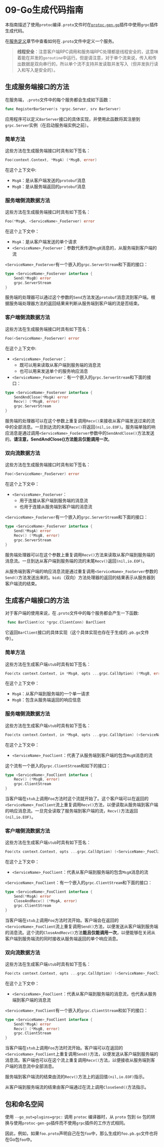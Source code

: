 # 09-Go生成代码指南

本指南描述了使用`protoc`编译`.proto`文件时在[`protoc-gen-go`](https://godoc.org/github.com/golang/protobuf/protoc-gen-go/grpc)插件中使用`grpc`插件生成代码。

在[服务定义](../gRPC/02-gRPC概念.md "gRPC概念中服务定义章节")章节中查看如何在`.proto`文件中定义一个服务。

> **线程安全**：注意客户端RPC调用和服务端RPC处理都是线程安全的，这意味着能在并发的`goroutine`中运行。但是请注意，对于单个流来说，传入和传出数据是双向串行的，所以单个流不支持并发读取并发写入（但并发执行读入和写入是安全的）。

## 生成服务端接口的方法

在服务端，`.proto`文件中的每个服务都会生成如下函数：

```go
func RegisterBarServer(s *grpc.Server, srv BarServer)
```

应用程序可以定义`BarServer`接口的具体实现，并使用此函数将其注册到`grpc.Server`实例（在启动服务端实例之前）。

### 简单方法

这些方法在生成服务端接口时具有如下签名：

```go
Foo(context.Context, *MsgA) (*MsgB, error)
```

在这个上下文中:

- `MsgA`：是从客户端发送的`protobuf`消息
- `MsgB`：是从服务端返回的`protobuf`消息

### 服务端侧流数据方法

这些方法在生成服务端接口时具有如下签名：

```go
Foo(*MsgA, <ServiceName>_FooServer) error
```

在这个上下文中：

- `MsgA`：是从客户端发送的单个请求
- `<ServiceName>_FooServer`：参数代表传送`MsgB`消息的，从服务端到客户端的流

`<ServiceName>_FooServer`有一个嵌入的`grpc.ServerStream`和下面的接口：

```go
type <ServiceName>_FooServer interface {
    Send(*MsgB) error
    grpc.ServerStream
}
```

服务端的处理器可以通过这个参数的`Send`方法发送`protobuf`消息流到客户端。根据服务端处理器方法的返回结果来判断从服务端到客户端的流是否结束。

### 客户端侧流数据方法

这些方法在生成服务端接口时具有如下签名：

```go
Foo(<ServiceName>_FooServer) error
```

在这个上下文中:

- `<ServiceName>_FooServer`：
  - 既可以用来读取从客户端到服务端的消息流
  - 也可以用来发送单个的服务响应消息
- `<ServiceName>_FooServer`：有一个嵌入的`grpc.ServerStream`和下面的接口：

```go
type <ServiceName>_FooServer interface {
    SendAndClose(*MsgA) error
    Recv() (*MsgB, error)
    grpc.ServerStream
}
```

服务端的处理器可以在这个参数上重复调用`Recv()`来接收从客户端发送过来的流中的全部消息。一旦到达流的末尾`Recv()`将返回`(nil,io.EOF)`。服务端单独的响应消息是通过调用`<ServiceName>_FooServer`参数中的`SendAndClose()`方法发送的。**请注意，SendAndClose()方法能且仅能调用一次**。

### 双向流数据方法

这些方法在生成服务端接口时具有如下签名：

```go
Foo(<ServiceName>_FooServer) error
```

在这个上下文中：

- `<ServiceName>_FooServer`：
  - 用于连接从客户端到服务端的消息流
  - 也用于连接从服务端到客户端的消息流

`<ServiceName>_FooServer`有一个嵌入的`grpc.ServerStream`和下面的接口：

```go
type <ServiceName>_FooServer interface {
    Send(*MsgA) error
    Recv() (*MsgB, error)
    grpc.ServerStream
}
```

服务端处理器可以在这个参数上重复调用`Recv()`方法来读取从客户端到服务端的消息流。一旦到达从客户端到服务端的流的末尾`Recv()`返回`(nil,io.EOF)`。

从服务端到客户端的响应消息流是通过重复调用`<ServiceName>_FooServer`参数的`Send()`方法发送出来的。`bidi`（双向）方法处理器的返回的结果表示从服务器到客户端流的结束。

## 生成客户端接口的方法

对于客户端的使用来说，在`.proto`文件中的每个服务都会产生一下函数:

```go
 func BarClient(cc *grpc.ClientConn) BarClient
```

它返回`BarClient`接口的具体实现（这个具体实现也存在于生成的`.pb.go`文件中）。

### 简单方法

这些方法在生成客户端`stub`时具有如下签名：

```go
Foo(ctx context.Context, in *MsgA, opts ...grpc.CallOption) (*MsgB, error)
```

在这个上下文中：

- `MsgA`：从客户端到服务端的一个单一请求
- `MsgB`：包含从服务端返回的响应信息

### 服务端侧流数据方法

这些方法在生成客户端`stub`时具有如下签名：

```go
Foo(ctx context.Context, in *MsgA, opts ...grpc.CallOption) (<ServiceName>_FooClient, error)
```

在这个上下文中：

- `<ServiceName>_FooClient`：代表了从服务端到客户端的包含`MsgB`消息的流

这个流有一个嵌入的`grpc.ClientStream`和如下的接口：

```go
type <ServiceName>_FooClient interface {
    Recv() (*MsgB, error)
    grpc.ClientStream
}
```

当客户端在`stub`上调用`Foo`方法时这个流就开始了。这个客户端可以在返回的`<ServiceName>_FooClient`流上重复调用`Recv()`方法，以便读取从服务端到客户端的响应消息流。一旦完全读取了服务端到客户端的流，`Recv()`方法返回`(nil,io.EOF)`。

### 客户端侧流数据方法

这些方法在生成客户端`stub`时具有如下签名：

```go
Foo(ctx context.Context, opts ...grpc.CallOption) (<ServiceName>_FooClient, error)
```

在这个上下文中：

- `<ServiceName>_FooClient`：代表从客户端到服务端的包含`MsgA`消息的流

`<ServiceName>_FooClient`：有一个嵌入的`grpc.ClientStream`和下面的接口：

```go
type <ServiceName>_FooClient interface {
    Send(*MsgA) error
    CloseAndRecv() (*MsgA, error)
    grpc.ClientStream
}
```

当客户端在`stub`上调用`Foo`方法时流开始。客户端会在返回的`<ServiceName>_FooClient`流上重复调用`Send()`方法，以便发送从客户端到服务端的消息流。这个流的`CloseAndRecv()`方法**能且仅能调用一次**，以便能够在关闭从客户端到服务端流的同时接收从服务端返回的单个响应消息。

### 双向流数据方法

这些方法在生成客户端`stub`时具有如下签名：

```go
Foo(ctx context.Context, opts ...grpc.CallOption) (<ServiceName>_FooClient, error)
```

在这个上下文中：

- `<ServiceName>_FooClient`：代表从客户端到服务端的消息流，也代表从服务端到客户端的消息流

`<ServiceName>_FooClient`有一个嵌入的`grpc.ClientStream`和如下的接口：

```go
type <ServiceName>_FooClient interface {
    Send(*MsgA) error
    Recv() (*MsgB, error)
    grpc.ClientStream
}
```

当客户端在`stub`上调用`Foo`方法时流开始。客户端可以在返回的`<ServiceName>_FooClient`上重复调用`Send()`方法，以便发送从客户端到服务端的消息流。客户端也可以在这个流上重复调用`Recv()`方法，以便接收从服务端到客户端的消息流中全部消息。

服务端到客户端流的结束由流的`Recv()`方法上的返回值`(nil,io.EOF)`指示。

从客户端到服务端流的结束由客户端通过在流上调用`CloseSend()`方法指示。

## 包和命名空间

使用 `--go_out=plugins=grpc:` 调用 `protoc` 编译器时，从 `proto` 包到 `Go` 包的转换与使用`protoc-gen-go`插件而不使用`grpc`插件的工作方式相同。

因此，例如，如果`foo.proto`声明自己在包`foo`中，那么生成的`foo.pb.go`文件也将在Go包`foo`中。
